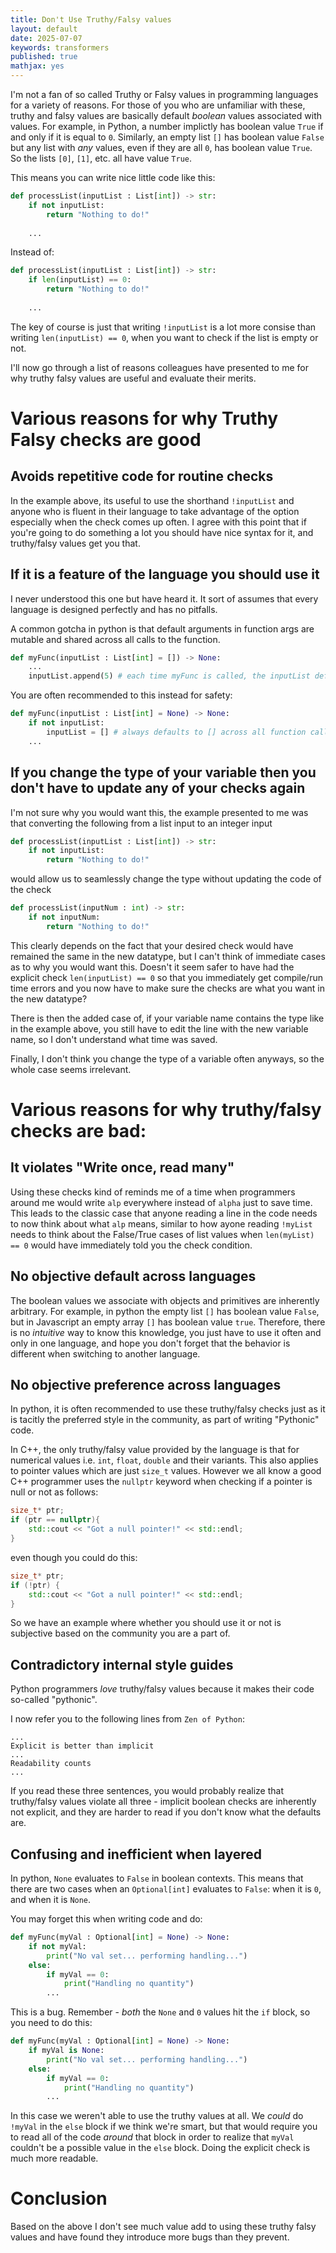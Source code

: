 ```yaml
---
title: Don't Use Truthy/Falsy values
layout: default
date: 2025-07-07
keywords: transformers
published: true
mathjax: yes
---
```


I'm not a fan of so called Truthy or Falsy values in programming languages for a variety of reasons. For those of you who are unfamiliar with these, truthy and falsy values are basically default _boolean_ values associated with values. For example, in Python, a number implictly has boolean value `True` if and only if it is equal to `0`. Similarly, an empty list `[]` has boolean value `False` but any list with _any_ values, even if they are all `0`, has boolean value `True`. So the lists `[0]`, `[1]`, etc. all have value `True`.

This means you can write nice little code like this:

```python
def processList(inputList : List[int]) -> str:
    if not inputList:
        return "Nothing to do!"
    
    ...
```

Instead of:

```python
def processList(inputList : List[int]) -> str:
    if len(inputList) == 0:
        return "Nothing to do!"
    
    ...
```

The key of course is just that writing `!inputList` is a lot more consise than writing `len(inputList) == 0`, when you want to check if the list is empty or not.

I'll now go through a list of reasons colleagues have presented to me for why truthy falsy values are useful and evaluate their merits.

# Various reasons for why Truthy Falsy checks are good

## Avoids repetitive code for routine checks

In the example above, its useful to use the shorthand `!inputList` and anyone who is fluent in their language to take advantage of the option especially when the check comes up often. I agree with this point that if you're going to do something a lot you should have nice syntax for it, and truthy/falsy values get you that.

## If it is a feature of the language you should use it

I never understood this one but have heard it. It sort of assumes that every language is designed perfectly and has no pitfalls.

A common gotcha in python is that default arguments in function args are mutable and shared across all calls to the function.

```python
def myFunc(inputList : List[int] = []) -> None:
    ...
    inputList.append(5) # each time myFunc is called, the inputList default mutates from [], [5], [5,5]
```

You are often recommended to this instead for safety:

```python
def myFunc(inputList : List[int] = None) -> None:
    if not inputList:
        inputList = [] # always defaults to [] across all function calls
    ...
```


## If you change the type of your variable then you don't have to update any of your checks again

I'm not sure why you would want this, the example presented to me was that converting the following from a list input to an integer input

```python
def processList(inputList : List[int]) -> str:
    if not inputList:
        return "Nothing to do!"
```

would allow us to seamlessly change the type without updating the code of the check

```python
def processList(inputNum : int) -> str:
    if not inputNum:
        return "Nothing to do!"
```

This clearly depends on the fact that your desired check would have remained the same in the new datatype, but I can't think of immediate cases as to why you would want this. Doesn't it seem safer to have had the explicit check `len(inputList) == 0` so that you immediately get compile/run time errors and you now have to make sure the checks are what you want in the new datatype? 

There is then the added case of, if your variable name contains the type like in the example above, you still have to edit the line with the new variable name, so I don't understand what time was saved.

Finally, I don't think you change the type of a variable often anyways, so the whole case seems irrelevant. 


# Various reasons for why truthy/falsy checks are bad:

## It violates "Write once, read many"

Using these checks kind of reminds me of a time when programmers around me would write `alp` everywhere instead of `alpha` just to save time. This leads to the classic case that anyone reading a line in the code needs to now think about what `alp` means, similar to how ayone reading `!myList` needs to think about the False/True cases of list values when `len(myList) == 0` would have immediately told you the check condition.

## No objective default across languages

The boolean values we associate with objects and primitives are inherently arbitrary. For example, in python the empty list `[]` has boolean value `False`, but in Javascript an empty array `[]` has boolean value `true`. Therefore, there is no _intuitive_ way to know this knowledge, you just have to use it often and only in one language, and hope you don't forget that the behavior is different when switching to another language.

## No objective preference across languages

In python, it is often recommended to use these truthy/falsy checks just as it is tacitly the preferred style in the community, as part of writing "Pythonic" code.

In C++, the only truthy/falsy value provided by the language is that for numerical values i.e. `int`, `float`, `double` and their variants. This also applies to pointer values which are just `size_t` values. However we all know a good C++ programmer uses the `nullptr` keyword when checking if a pointer is null or not as follows:


```C++
size_t* ptr;
if (ptr == nullptr){
    std::cout << "Got a null pointer!" << std::endl;
}
```

even though you could do this:

```C++
size_t* ptr;
if (!ptr) {
    std::cout << "Got a null pointer!" << std::endl;
}
```

So we have an example where whether you should use it or not is subjective based on the community you are a part of.


## Contradictory internal style guides

Python programmers _love_ truthy/falsy values because it makes their code so-called "pythonic".

I now refer you to the following lines from `Zen of Python`:

```
...
Explicit is better than implicit
...
Readability counts
...
```

If you read these three sentences, you would probably realize that truthy/falsy values violate all three - implicit boolean checks are inherently not explicit, and they are harder to read if you don't know what the defaults are.

## Confusing and inefficient when layered

In python, `None` evaluates to `False` in boolean contexts. This means that there are two cases when an `Optional[int]` evaluates to `False`: when it is `0`, and when it is `None`.

You may forget this when writing code and do:

```python
def myFunc(myVal : Optional[int] = None) -> None:
    if not myVal:
        print("No val set... performing handling...")
    else:
        if myVal == 0:
            print("Handling no quantity")
        ...
```

This is a bug. Remember - _both_ the `None` and `0` values hit the `if` block, so you need to do this:

```python
def myFunc(myVal : Optional[int] = None) -> None:
    if myVal is None:
        print("No val set... performing handling...")
    else:
        if myVal == 0:
            print("Handling no quantity")
        ...
```

In this case we weren't able to use the truthy values at all. We _could_ do `!myVal` in the `else` block if we think we're smart, but that would require you to read all of the code _around_ that block in order to realize that `myVal` couldn't be a possible value in the `else` block. Doing the explicit check is much more readable.



# Conclusion

Based on the above I don't see much value add to using these truthy falsy values and have found they introduce more bugs than they prevent.

